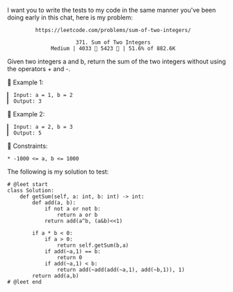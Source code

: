 I want you to write the tests to my code in the same manner you've been doing early in this chat, here is my problem:

             https://leetcode.com/problems/sum-of-two-integers/
                                      
                          371. Sum of Two Integers
                  Medium | 4033  5423  | 51.6% of 882.6K



Given two integers a and b, return the sum of the two integers without using the operators + and -.



󰛨 Example 1:

	▎ Input: a = 1, b = 2
	▎ Output: 3

󰛨 Example 2:

	▎ Input: a = 2, b = 3
	▎ Output: 5



 Constraints:

	* -1000 <= a, b <= 1000







The following is my solution to test:

```
# @leet start
class Solution:
    def getSum(self, a: int, b: int) -> int:
        def add(a, b):
            if not a or not b:
                return a or b
            return add(a^b, (a&b)<<1)
        
        if a * b < 0:
            if a > 0:
                return self.getSum(b,a)
            if add(~a,1) == b:
                return 0
            if add(~a,1) < b:
                return add(~add(add(~a,1), add(~b,1)), 1)
        return add(a,b)
# @leet end
```

